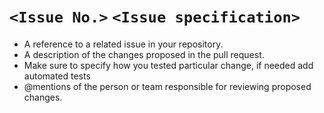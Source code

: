 # `<Issue No.>` `<Issue specification>`
* A reference to a related issue in your repository.
* A description of the changes proposed in the pull request.
* Make sure to specify how you tested particular change, if needed add automated tests
* @mentions of the person or team responsible for reviewing proposed changes.
